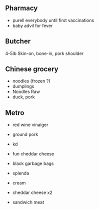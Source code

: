 ## Pharmacy

- purell everybody until first vaccinations
- baby advil for fever

## Butcher

4-5lb Skin-on, bone-in, pork shoulder

## Chinese grocery

- noodles (frozen ?)
- dumplings
- Noodles Raw
- duck, pork

## Metro

- red wine vinaiger
- ground pork
- kd
- fun cheddar cheese
- black garbage bags
- splenda
- cream

- cheddar cheese x2
- sandwich meat

